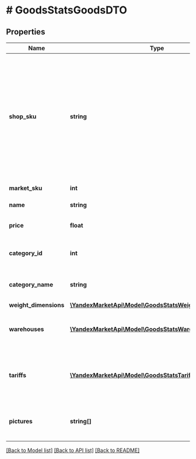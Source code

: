 # # GoodsStatsGoodsDTO

## Properties

Name | Type | Description | Notes
------------ | ------------- | ------------- | -------------
**shop_sku** | **string** | **Ваш SKU**  Идентификатор товара в магазине. Разрешены английские и русские буквы (кроме ё), цифры и символы &#x60;. , / \\ ( ) [ ] - &#x3D; _&#x60;  Максимальная длина — 80 знаков.  [Что такое SKU и как его назначать](https://yandex.ru/support/marketplace/assortment/add/index.html#fields). | [optional]
**market_sku** | **int** | SKU на Маркете. | [optional]
**name** | **string** | Название товара. | [optional]
**price** | **float** | Цена на товар, выставленная партнером. | [optional]
**category_id** | **int** | Идентификатор категории товара на Маркете. | [optional]
**category_name** | **string** | Название категории товара на Маркете. | [optional]
**weight_dimensions** | [**\YandexMarketApi\Model\GoodsStatsWeightDimensionsDTO**](GoodsStatsWeightDimensionsDTO.md) |  | [optional]
**warehouses** | [**\YandexMarketApi\Model\GoodsStatsWarehouseDTO[]**](GoodsStatsWarehouseDTO.md) | Информация о складах, на которых хранится товар. | [optional]
**tariffs** | [**\YandexMarketApi\Model\GoodsStatsTariffDTO[]**](GoodsStatsTariffDTO.md) | Информация о тарифах, по которым нужно заплатить за услуги Маркета. | [optional]
**pictures** | **string[]** | Ссылки (URL) изображений товара в хорошем качестве. | [optional]

[[Back to Model list]](../../README.md#models) [[Back to API list]](../../README.md#endpoints) [[Back to README]](../../README.md)
